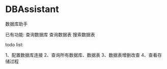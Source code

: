 # DBAssistant
数据库助手


已有功能:
  查询数据库
  查询数据表
  搜索数据表

todo list:

1、配置数据库连接
2、查询所有数据库、数据表
3、数据表增删改查
4、查看存储过程
